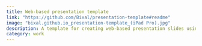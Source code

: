 ```yaml
---
title: Web-based presentation template
link: "https://github.com/Bixal/presentation-template#readme"
image: "bixal.github.io_presentation-template_(iPad Pro).jpg"
description: A template for creating web-based presentation slides using the U.S. Web Design System and Bixal branding. Built with accessibility in mind, it includes common templates, automated slide navigation, and presenter notes.
category: work
---
```

